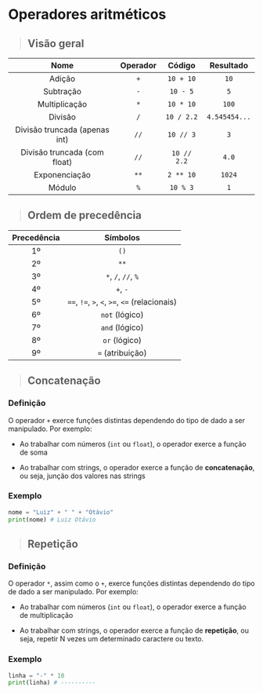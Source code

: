 # Operadores aritméticos

> ## **Visão geral**

|             Nome              | Operador |   Código    |   Resultado   |
| :---------------------------: | :------: | :---------: | :-----------: |
|            Adição             |   `+`    |  `10 + 10`  |     `10`      |
|           Subtração           |   `-`    |  `10 - 5`   |      `5`      |
|         Multiplicação         |   `*`    |  `10 * 10`  |     `100`     |
|            Divisão            |   `/`    | `10 / 2.2`  | `4.545454...` |
| Divisão truncada (apenas int) |   `//`   |  `10 // 3`  |      `3`      |
| Divisão truncada (com float)  |   `//`   | `10 // 2.2` |     `4.0`     |
|         Exponenciação         |   `**`   |  `2 ** 10`  |    `1024`     |
|            Módulo             |   `%`    |  `10 % 3`   |      `1`      |

> ## **Ordem de precedência**

| Precedência |                    Símbolos                    |
| :---------: | :--------------------------------------------: |
|     1º      |                      `()`                      |
|     2º      |                      `**`                      |
|     3º      |              `*`, `/`, `//`, `%`               |
|     4º      |                    `+`, `-`                    |
|     5º      | `==`, `!=`, `>`, `<`, `>=`, `<=` (relacionais) |
|     6º      |                 `not` (lógico)                 |
|     7º      |                 `and` (lógico)                 |
|     8º      |                 `or` (lógico)                  |
|     9º      |                `=` (atribuição)                |

> ## **Concatenação**

### **Definição**

O operador `+` exerce funções distintas dependendo do tipo de dado a ser manipulado. Por exemplo:

- Ao trabalhar com números (`int` ou `float`), o operador exerce a função de soma

- Ao trabalhar com strings, o operador exerce a função de **concatenação**, ou seja, junção dos valores nas strings

### **Exemplo**

```python
nome = "Luiz" + " " + "Otávio"
print(nome) # Luiz Otávio
```

> ## **Repetição**

### **Definição**

O operador `*`, assim como o `+`, exerce funções distintas dependendo do tipo de dado a ser manipulado. Por exemplo:

- Ao trabalhar com números (`int` ou `float`), o operador exerce a função de multiplicação

- Ao trabalhar com strings, o operador exerce a função de **repetição**, ou seja, repetir N vezes um determinado caractere ou texto.

### **Exemplo**

```python
linha = "-" * 10
print(linha) # ----------
```

